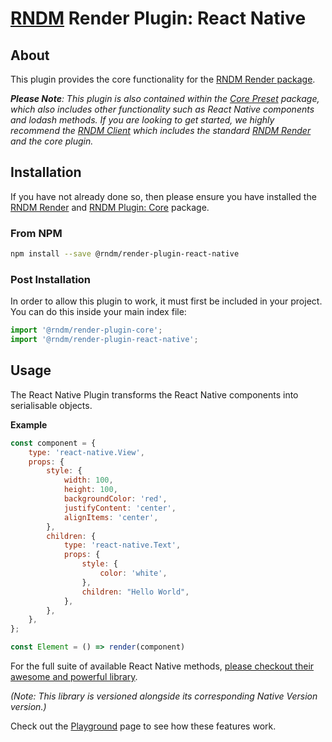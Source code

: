 # [RNDM](https://www.rndm.com) Render Plugin: React Native

## About

This plugin provides the core functionality for the [RNDM Render package](https://www.rndm.com/docs/rndm-render).

_**Please Note**: This plugin is also contained within the [Core Preset](https://www.rndm.com/docs/rndm-render/preset/core) package, which also includes other functionality such as React Native components and lodash methods. If you are looking to get started, we highly recommend the [RNDM Client](https://github.com/rndm-com/rndm-client) which includes the standard [RNDM Render](https://www.rndm.com/docs/rndm-render) and the core plugin._

## Installation

If you have not already done so, then please ensure you have installed the [RNDM Render](https://www.rndm.com/docs/rndm-render) and [RNDM Plugin: Core](https://www.rndm.com/docs/rndm-render/plugin/core) package.

### From NPM

```sh
npm install --save @rndm/render-plugin-react-native
```

### Post Installation

In order to allow this plugin to work, it must first be included in your project. You can do this inside your main index file:

```javascript
import '@rndm/render-plugin-core';
import '@rndm/render-plugin-react-native';
```

## Usage

The React Native Plugin transforms the React Native components into serialisable objects.

**Example**

```javascript
const component = {
    type: 'react-native.View',
    props: {
        style: {
            width: 100,
            height: 100,
            backgroundColor: 'red',
            justifyContent: 'center',
            alignItems: 'center',
        },
        children: {
            type: 'react-native.Text',
            props: {
                style: {
                    color: 'white',
                },
                children: "Hello World",
            },
        },
    },
};

const Element = () => render(component)

```

For the full suite of available React Native methods, [please checkout their awesome and powerful library](https://facebook.github.io/react-native/).

_(Note: This library is versioned alongside its corresponding Native Version version.)_

Check out the [Playground](https://www.rndm.com/playground) page to see how these features work.
